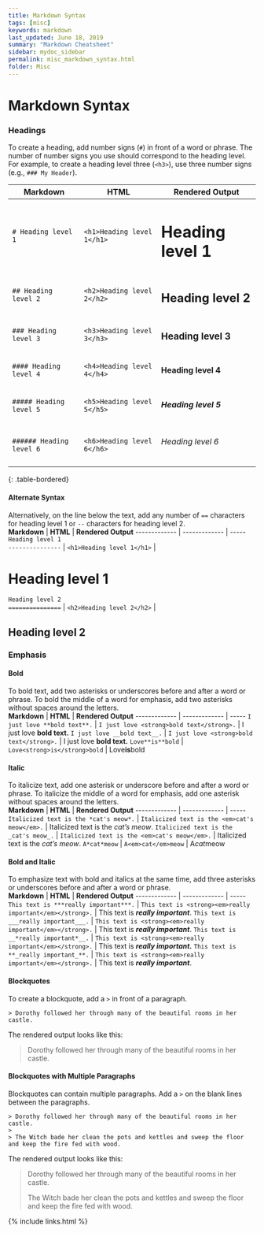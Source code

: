 ```yaml
---
title: Markdown Syntax
tags: [misc]
keywords: markdown
last_updated: June 18, 2019
summary: "Markdown Cheatsheet"
sidebar: mydoc_sidebar
permalink: misc_markdown_syntax.html
folder: Misc
---
```


Markdown Syntax
=====

### Headings

To create a heading, add number signs (`#`) in front of a word or phrase. The number of number signs you use should correspond to the heading level. For example, to create a heading level three (`<h3>`), use three number signs (e.g., `### My Header`).  

**Markdown** | **HTML** | **Rendered Output**  
------------- | ------------- | -------------   
`# Heading level 1` | `<h1>Heading level 1</h1>` | <h1>Heading level 1</h1>  
`## Heading level 2` | `<h2>Heading level 2</h2>` | <h2>Heading level 2</h2>  
`### Heading level 3` | `<h3>Heading level 3</h3>` | <h3>Heading level 3</h3>  
`#### Heading level 4` | `<h4>Heading level 4</h4>` | <h4>Heading level 4</h4>  
`##### Heading level 5` | `<h5>Heading level 5</h5>` | <h5>Heading level 5</h5>  
`###### Heading level 6` | `<h6>Heading level 6</h6>` | <h6>Heading level 6</h6>  
{: .table-bordered}

#### Alternate Syntax

Alternatively, on the line below the text, add any number of `==` characters for heading level 1 or `--` characters for heading level 2.  
**Markdown** | **HTML** | **Rendered Output**
------------- | ------------- | ----- 
`Heading level 1`<br>`---------------` | `<h1>Heading level 1</h1>` | <h1>Heading level 1</h1>
`Heading level 2`<br>`===============` | `<h2>Heading level 2</h2>` | <h2>Heading level 2</h2>

### Emphasis 

#### Bold

To bold text, add two asterisks or underscores before and after a word or phrase. To bold the middle of a word for emphasis, add two asterisks without spaces around the letters.  
**Markdown** | **HTML** | **Rendered Output**
------------- | ------------- | ----- 
`I just love **bold text**.` | `I just love <strong>bold text</strong>.` | I just love <strong>bold text.</strong>
`I just love __bold text__.` | `I just love <strong>bold text</strong>.` | I just love <strong>bold text.</strong>
`Love**is**bold` | `Love<strong>is</strong>bold` | Love<strong>is</strong>bold

#### Italic

To italicize text, add one asterisk or underscore before and after a word or phrase. To italicize the middle of a word for emphasis, add one asterisk without spaces around the letters.  
**Markdown** | **HTML** | **Rendered Output**
------------- | ------------- | ----- 
`Italicized text is the *cat's meow*.` | `Italicized text is the <em>cat's meow</em>.` | Italicized text is the <em>cat’s meow</em>.
`Italicized text is the _cat's meow_.` | `Italicized text is the <em>cat's meow</em>.` | Italicized text is the <em>cat’s meow</em>.
`A*cat*meow` | `A<em>cat</em>meow` | A<em>cat</em>meow

#### Bold and Italic

To emphasize text with bold and italics at the same time, add three asterisks or underscores before and after a word or phrase.  
**Markdown** | **HTML** | **Rendered Output**
------------- | ------------- | ----- 
`This text is ***really important***.` | `This text is <strong><em>really important</em></strong>.` | This text is <strong><em>really important</em></strong>.
`This text is ___really important___.` | `This text is <strong><em>really important</em></strong>.` | This text is <strong><em>really important</em></strong>.
`This text is __*really important*__.` | `This text is <strong><em>really important</em></strong>.` | This text is <strong><em>really important.</em></strong>
`This text is **_really important_**.` | `This text is <strong><em>really important</em></strong>.` | This text is <strong><em>really important</em></strong>.

#### Blockquotes

To create a blockquote, add a `>` in front of a paragraph.  

`> Dorothy followed her through many of the beautiful rooms in her castle.`

The rendered output looks like this:  

> Dorothy followed her through many of the beautiful rooms in her castle.

#### Blockquotes with Multiple Paragraphs

Blockquotes can contain multiple paragraphs. Add a `>` on the blank lines between the paragraphs.  

`> Dorothy followed her through many of the beautiful rooms in her castle.`  
`>`  
`> The Witch bade her clean the pots and kettles and sweep the floor and keep the fire fed with wood.`  

The rendered output looks like this:

> Dorothy followed her through many of the beautiful rooms in her castle.
>
> The Witch bade her clean the pots and kettles and sweep the floor and keep the fire fed with wood.



{% include links.html %}

